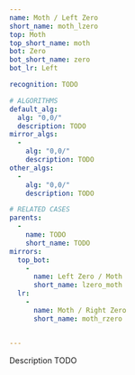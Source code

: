 ```yaml
---
name: Moth / Left Zero
short_name: moth_lzero
top: Moth
top_short_name: moth
bot: Zero
bot_short_name: zero
bot_lr: Left

recognition: TODO

# ALGORITHMS
default_alg:
  alg: "0,0/"
  description: TODO
mirror_algs:
  -
    alg: "0,0/"
    description: TODO
other_algs:
  -
    alg: "0,0/"
    description: TODO

# RELATED CASES
parents:
  -
    name: TODO
    short_name: TODO
mirrors:
  top_bot:
    -
      name: Left Zero / Moth
      short_name: lzero_moth
  lr:
    -
      name: Moth / Right Zero
      short_name: moth_rzero


---
```


Description TODO

